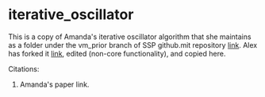# iterative_oscillator
This is a copy of Amanda's iterative oscillator algorithm that she maintains as a folder under the vm_prior branch of SSP github.mit repository [link](git@github.mit.edu:ambeck/SSP.git).
Alex has forked it [link](git@github.mit.edu:mh105/SSP.git), edited (non-core functionality), and copied here.

Citations:
1. Amanda's paper link.
